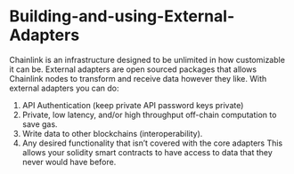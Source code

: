 # Building-and-using-External-Adapters

Chainlink is an infrastructure designed to be unlimited in how customizable it can be. External adapters are open sourced packages that allows Chainlink nodes to transform and receive data however they like. With external adapters you can do: 
1. API Authentication (keep private API password keys private) 
2. Private, low latency, and/or high throughput off-chain computation to save gas. 
3. Write data to other blockchains (interoperability).
4. Any desired functionality that isn’t covered with the core adapters
This allows your solidity smart contracts to have access to data that they never would have before. 
